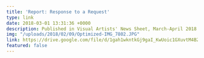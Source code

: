 ```yaml
---
title: 'Report: Response to a Request'
type: link
date: 2018-03-01 13:31:36 +0000
description: Published in Visual Artists' News Sheet, March-April 2018
img: "/uploads/2018/02/09/Optimized-IMG_7802.JPG"
link: https://drive.google.com/file/d/1gah1wkntkGj9gaI_KwUoic1GXuvtM4BZ/view?usp=sharing
featured: false
---
```

